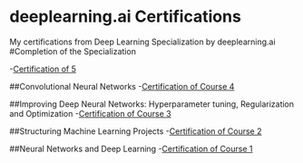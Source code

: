 # deeplearning.ai Certifications
My certifications from Deep Learning Specialization by deeplearning.ai
#Completion of the Specialization


-[Certification of 5]()

##Convolutional Neural Networks
-[Certification of Course 4](https://www.coursera.org/account/accomplishments/certificate/VCGZUNJTDCNF)

##Improving Deep Neural Networks: Hyperparameter tuning, Regularization and Optimization
-[Certification of Course 3](https://www.coursera.org/account/accomplishments/certificate/7RQVPSQWPXG9)

##Structuring Machine Learning Projects
-[Certification of Course 2](https://www.coursera.org/account/accomplishments/certificate/VSK4UTJ7WKSZ)

##Neural Networks and Deep Learning
-[Certification of Course 1](https://www.coursera.org/account/accomplishments/certificate/9NKEHZEZ2MSB)
